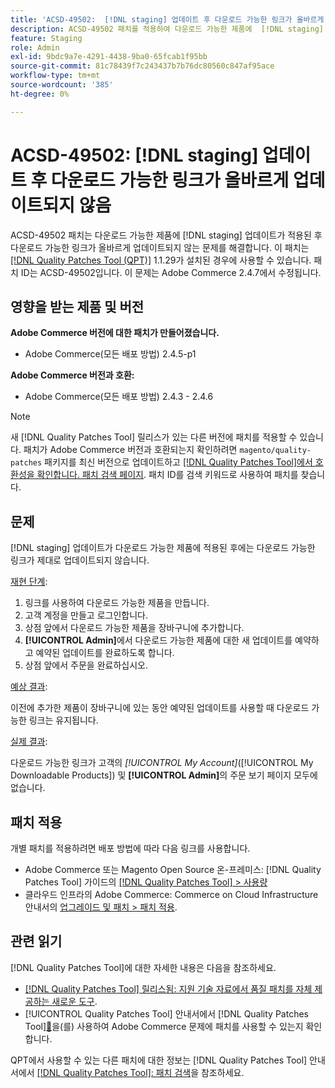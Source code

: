 ```yaml
---
title: 'ACSD-49502:  [!DNL staging] 업데이트 후 다운로드 가능한 링크가 올바르게 업데이트되지 않음'
description: ACSD-49502 패치를 적용하여 다운로드 가능한 제품에  [!DNL staging] 업데이트가 적용된 후 다운로드 가능한 링크가 올바르게 업데이트되지 않는 Adobe Commerce 문제를 해결합니다.
feature: Staging
role: Admin
exl-id: 9bdc9a7e-4291-4438-9ba0-65fcab1f95bb
source-git-commit: 81c78439f7c243437b7b76dc80560c847af95ace
workflow-type: tm+mt
source-wordcount: '385'
ht-degree: 0%

---
```


# ACSD-49502: [!DNL staging] 업데이트 후 다운로드 가능한 링크가 올바르게 업데이트되지 않음

ACSD-49502 패치는 다운로드 가능한 제품에 [!DNL staging] 업데이트가 적용된 후 다운로드 가능한 링크가 올바르게 업데이트되지 않는 문제를 해결합니다. 이 패치는 [[!DNL Quality Patches Tool (QPT)]](https://experienceleague.adobe.com/ko/docs/commerce-knowledge-base/kb/announcements/commerce-announcements/magento-quality-patches-released-new-tool-to-self-serve-quality-patches) 1.1.29가 설치된 경우에 사용할 수 있습니다. 패치 ID는 ACSD-49502입니다. 이 문제는 Adobe Commerce 2.4.7에서 수정됩니다.

## 영향을 받는 제품 및 버전

**Adobe Commerce 버전에 대한 패치가 만들어졌습니다.**

* Adobe Commerce(모든 배포 방법) 2.4.5-p1

**Adobe Commerce 버전과 호환:**

* Adobe Commerce(모든 배포 방법) 2.4.3 - 2.4.6

>[!NOTE]
>
>새 [!DNL Quality Patches Tool] 릴리스가 있는 다른 버전에 패치를 적용할 수 있습니다. 패치가 Adobe Commerce 버전과 호환되는지 확인하려면 `magento/quality-patches` 패키지를 최신 버전으로 업데이트하고 [[!DNL Quality Patches Tool]에서 호환성을 확인합니다. 패치 검색 페이지](https://experienceleague.adobe.com/tools/commerce-quality-patches/index.html?lang=ko). 패치 ID를 검색 키워드로 사용하여 패치를 찾습니다.

## 문제

[!DNL staging] 업데이트가 다운로드 가능한 제품에 적용된 후에는 다운로드 가능한 링크가 제대로 업데이트되지 않습니다.

<u>재현 단계</u>:

1. 링크를 사용하여 다운로드 가능한 제품을 만듭니다.
1. 고객 계정을 만들고 로그인합니다.
1. 상점 앞에서 다운로드 가능한 제품을 장바구니에 추가합니다.
1. **[!UICONTROL Admin]**&#x200B;에서 다운로드 가능한 제품에 대한 새 업데이트를 예약하고 예약된 업데이트를 완료하도록 합니다.
1. 상점 앞에서 주문을 완료하십시오.

<u>예상 결과</u>:

이전에 추가한 제품이 장바구니에 있는 동안 예약된 업데이트를 사용할 때 다운로드 가능한 링크는 유지됩니다.

<u>실제 결과</u>:

다운로드 가능한 링크가 고객의 *[!UICONTROL My Account]*([!UICONTROL My Downloadable Products]) 및 **[!UICONTROL Admin]**&#x200B;의 주문 보기 페이지 모두에 없습니다.

## 패치 적용

개별 패치를 적용하려면 배포 방법에 따라 다음 링크를 사용합니다.

* Adobe Commerce 또는 Magento Open Source 온-프레미스: [!DNL Quality Patches Tool] 가이드의 [[!DNL Quality Patches Tool] > 사용량](/help/tools/quality-patches-tool/usage.md)
* 클라우드 인프라의 Adobe Commerce: Commerce on Cloud Infrastructure 안내서의 [업그레이드 및 패치 > 패치 적용](https://experienceleague.adobe.com/docs/commerce-cloud-service/user-guide/develop/upgrade/apply-patches.html?lang=ko).

## 관련 읽기

[!DNL Quality Patches Tool]에 대한 자세한 내용은 다음을 참조하세요.

* [[!DNL Quality Patches Tool] 릴리스됨: 지원 기술 자료에서 품질 패치를 자체 제공하는 새로운 도구](https://experienceleague.adobe.com/ko/docs/commerce-knowledge-base/kb/announcements/commerce-announcements/magento-quality-patches-released-new-tool-to-self-serve-quality-patches).
* [!UICONTROL Quality Patches Tool] 안내서에서  [!DNL Quality Patches Tool][&#128279;](/help/tools/quality-patches-tool/patches-available-in-qpt/check-patch-for-magento-issue-with-magento-quality-patches.md)을(를) 사용하여 Adobe Commerce 문제에 패치를 사용할 수 있는지 확인합니다.


QPT에서 사용할 수 있는 다른 패치에 대한 정보는 [!DNL Quality Patches Tool] 안내서에서 [[!DNL Quality Patches Tool]: 패치 검색](https://experienceleague.adobe.com/tools/commerce-quality-patches/index.html?lang=ko)을 참조하세요.
